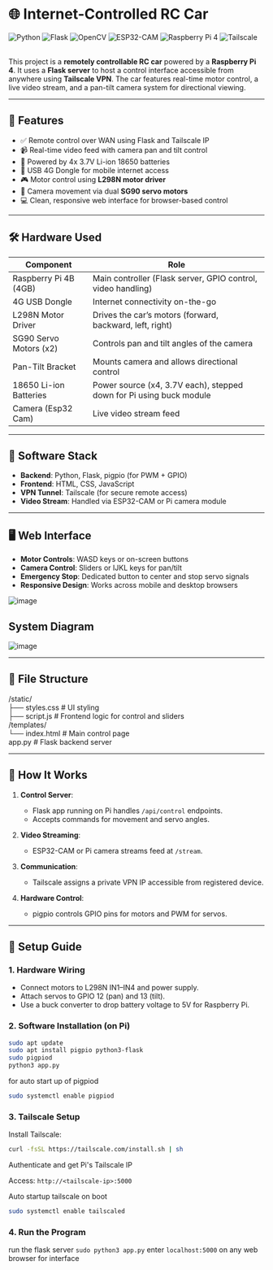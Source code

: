 # 🌐 Internet-Controlled RC Car 
![Python](https://img.shields.io/badge/python-3.8%2B-blue)
![Flask](https://img.shields.io/badge/flask-2.0%2B-lightgrey)
![OpenCV](https://img.shields.io/badge/opencv-4.5%2B-orange)
![ESP32-CAM](https://img.shields.io/badge/ESP32--CAM-compatible-green)
![Raspberry Pi 4](https://img.shields.io/badge/Raspberry_Pi-compatible-green)
![Tailscale](https://img.shields.io/badge/Tailscale-Integrated-yellow)<br/><br/>

This project is a **remotely controllable RC car** powered by a **Raspberry Pi 4**. It uses a **Flask server** to host a control interface accessible from anywhere using **Tailscale VPN**. The car features real-time motor control, a live video stream, and a pan-tilt camera system for directional viewing.

---

## 🚗 Features

- ✅ Remote control over WAN using Flask and Tailscale IP
- 📹 Real-time video feed with camera pan and tilt control
- 🔋 Powered by 4x 3.7V Li-ion 18650 batteries 
- 🔌 USB 4G Dongle for mobile internet access
- 🎮 Motor control using **L298N motor driver**
- 🎥 Camera movement via dual **SG90 servo motors**
- 💻 Clean, responsive web interface for browser-based control
---

## 🛠️ Hardware Used

| Component              | Role                                                                 |
|------------------------|----------------------------------------------------------------------|
| Raspberry Pi 4B (4GB)  | Main controller (Flask server, GPIO control, video handling)         |
| 4G USB Dongle          | Internet connectivity on-the-go                                      |
| L298N Motor Driver     | Drives the car’s motors (forward, backward, left, right)             |
| SG90 Servo Motors (x2) | Controls pan and tilt angles of the camera                           |
| Pan-Tilt Bracket       | Mounts camera and allows directional control                         |
| 18650 Li-ion Batteries | Power source (x4, 3.7V each), stepped down for Pi using buck module  |
| Camera (Esp32 Cam)     | Live video stream feed                                               |

---

## 🧠 Software Stack

- **Backend**: Python, Flask, pigpio (for PWM + GPIO)
- **Frontend**: HTML, CSS, JavaScript
- **VPN Tunnel**: Tailscale (for secure remote access)
- **Video Stream**: Handled via ESP32-CAM or Pi camera module

---

## 🖥️ Web Interface

- **Motor Controls**: WASD keys or on-screen buttons
- **Camera Control**: Sliders or IJKL keys for pan/tilt
- **Emergency Stop**: Dedicated button to center and stop servo signals
- **Responsive Design**: Works across mobile and desktop browsers

![image](https://github.com/user-attachments/assets/fda3a06f-ff65-41b4-b187-67d8b5f2736b)
<br/>

## System Diagram
![image](https://github.com/user-attachments/assets/85a1c15e-3867-4c64-8ad9-d1e08e2dad2b)

---

## 🧩 File Structure
/static/ <br/>
├── styles.css # UI styling <br/>
├── script.js # Frontend logic for control and sliders <br/>
/templates/ <br/>
└── index.html # Main control page <br/>
app.py # Flask backend server <br/>

---

## 🚀 How It Works

1. **Control Server**:
   - Flask app running on Pi handles `/api/control` endpoints.
   - Accepts commands for movement and servo angles.

2. **Video Streaming**:
   - ESP32-CAM or Pi camera streams feed at `/stream`.

3. **Communication**:
   - Tailscale assigns a private VPN IP accessible from registered device.

4. **Hardware Control**:
   - pigpio controls GPIO pins for motors and PWM for servos.

---

## 🔧 Setup Guide

### 1. Hardware Wiring
- Connect motors to L298N IN1–IN4 and power supply.
- Attach servos to GPIO 12 (pan) and 13 (tilt).
- Use a buck converter to drop battery voltage to 5V for Raspberry Pi.

### 2. Software Installation (on Pi)
```bash
sudo apt update
sudo apt install pigpio python3-flask
sudo pigpiod
python3 app.py
```
for auto start up of pigpiod 
```bash
sudo systemctl enable pigpiod
```
### 3. Tailscale Setup
Install Tailscale: 

```bash
curl -fsSL https://tailscale.com/install.sh | sh
```
Authenticate and get Pi's Tailscale IP

Access: `http://<tailscale-ip>:5000`

Auto startup tailscale on boot 
```bash
sudo systemctl enable tailscaled
```

### 4. Run the Program
run the flask server `sudo python3 app.py`
enter `localhost:5000` on any web browser for interface
